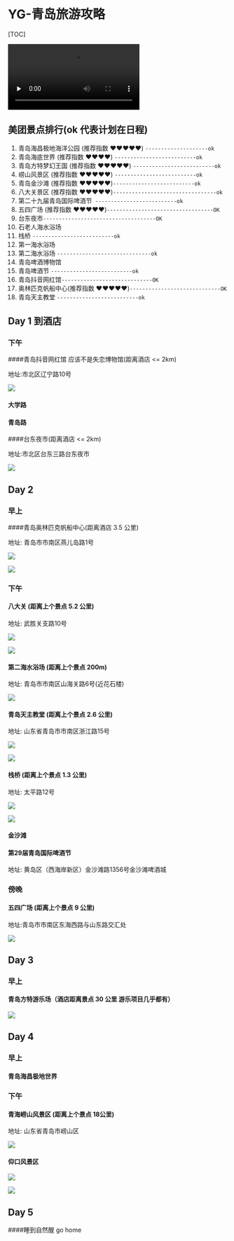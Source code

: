 #  **YG**-青岛旅游攻略

[TOC]



<video id="video" controls="" preload="none">
    <source id="mp4" src="/Users/devyk/Data/Android/学习资料/随记/SchemaLearningRecords/文章图片引用/青岛游玩.mp4" type="video/mp4">
</video>

## 美团景点排行(ok 代表计划在日程)

1. 青岛海昌极地海洋公园 (推荐指数 ❤️❤️❤️❤️❤️) `--------------------ok`
2. 青岛海底世界 (推荐指数 ❤️❤️❤️❤️) `--------------------------ok`
3. 青岛方特梦幻王国 (推荐指数 ❤️❤️❤️❤️❤️) `--------------------------ok`
4. 崂山风景区 (推荐指数 ❤️❤️❤️❤️❤️) `--------------------------ok`
5. 青岛金沙滩 (推荐指数 ❤️❤️❤️❤️❤️)`--------------------------ok`
6. 八大关景区 (推荐指数 ❤️❤️❤️❤️❤️)`---------------------------------ok`
7. 第二十九届青岛国际啤酒节` --------------------------ok`
8. 五四广场  (推荐指数 ❤️❤️❤️❤️❤️)`----------------------------------OK`
9. 台东夜市`------------------------------------OK`
10. 石老人海水浴场
11. 栈桥 `--------------------------ok`
12. 第一海水浴场 
13. 第二海水浴场  `------------------------------ok`
14. 青岛啤酒博物馆 
15. 青岛啤酒节 `--------------------------ok`
16. 青岛抖音网红馆`-----------------------------OK`
17. 奥林匹克帆船中心(推荐指数 ❤️❤️❤️❤️❤️)`-----------------------------OK`
18. 青岛天主教堂 `--------------------------ok`



## Day 1 到酒店

### 下午

####青岛抖音网红馆 应该不是失恋博物馆(距离酒店 <= 2km)

地址:市北区辽宁路10号

![](http://p1.meituan.net/tdctraveldark/5352f31dcfeeb4ae7190152d0b3f6f0f292277.jpg@660w_500h_1e_1c)

#### 大学路

#### 青岛路

####台东夜市(距离酒店 <= 2km)

地址:市北区台东三路台东夜市

![](http://p1.meituan.net/hotel/a1fbf03730a2f0ee73b39a8453595ccf463302.png@660w_500h_1e_1c)

## Day 2

### 早上

####青岛奥林匹克帆船中心(距离酒店 3.5 公里)

地址: 青岛市市南区燕儿岛路1号

![](https://mapsv0.bdimg.com/?qt=pr3d&panoid=0901680012171111174756000IN&width=720&height=360&heading=292pitch=0fovy=75&quality=80)

![](https://ss0.baidu.com/94o3dSag_xI4khGko9WTAnF6hhy/baike/pic/item/4ec2d5628535e5ddb768ba9678c6a7efce1b6236.jpg)



### 下午

#### 八大关 (距离上个景点  5.2 公里)

地址: 武胜关支路10号

![](https://ss0.baidu.com/94o3dSag_xI4khGko9WTAnF6hhy/map/pic/item/cdbf6c81800a19d8761665e43dfa828ba61e463e.jpg)

![](https://ss0.baidu.com/94o3dSag_xI4khGko9WTAnF6hhy/map/pic/item/faedab64034f78f0e2fd7c1277310a55b2191c58.jpg)

#### 第二海水浴场 (距离上个景点 200m)

地址: 青岛市市南区山海关路6号(近花石楼)

![](https://ss0.baidu.com/94o3dSag_xI4khGko9WTAnF6hhy/map/pic/item/472309f7905298229fa74f22d9ca7bcb0b46d4bf.jpg)



#### 青岛天主教堂 (距离上个景点 2.6 公里)

地址: 山东省青岛市市南区浙江路15号

![](https://ss0.baidu.com/94o3dSag_xI4khGko9WTAnF6hhy/map/pic/item/caef76094b36acafd59cce1d72d98d1000e99cd7.jpg)

![](https://ss0.baidu.com/94o3dSag_xI4khGko9WTAnF6hhy/map/pic/item/562c11dfa9ec8a13cc080f01f903918fa1ecc0c5.jpg)

#### 栈桥 (距离上个景点 1.3 公里)

地址: 太平路12号

![](https://ss0.baidu.com/94o3dSag_xI4khGko9WTAnF6hhy/map/pic/item/8601a18b87d6277fe5e48ad926381f30e824fc59.jpg)

![](https://ss0.baidu.com/94o3dSag_xI4khGko9WTAnF6hhy/map/pic/item/dc54564e9258d109b93f1153df58ccbf6d814d76.jpg)

#### 金沙滩

#### 第29届青岛国际啤酒节

地址: 黄岛区（西海岸新区）金沙滩路1356号金沙滩啤酒城

### 傍晚

#### 五四广场 (距离上个景点 9 公里)

地址:青岛市市南区东海西路与山东路交汇处

![](https://ss0.baidu.com/94o3dSag_xI4khGko9WTAnF6hhy/lbsugc/pic/item/0e2442a7d933c8955013f692df1373f0830200ed.jpg)



## Day 3

### 早上

#### 青岛方特游乐场（酒店距离景点 30 公里 游乐项目几乎都有）

![](http://p1.meituan.net/hotel/6fcf0b88faea77150c0edd5de6c8d26c152055.jpg@660w_500h_1e_1c)

#### 

## Day 4

### 早上

#### 青岛海昌极地世界

### 下午

#### 青海崂山风景区 (距离上个景点 18公里)

地址: 山东省青岛市崂山区

![](https://ss0.baidu.com/94o3dSag_xI4khGko9WTAnF6hhy/map/pic/item/caef76094b36acaff5d42e1c72d98d1001e99c1e.jpg)

#### 仰口风景区

![](http://s13.sinaimg.cn/mw690/002j902Yzy7loYL9OWg8c&690)

![](http://pic.lvmama.com/uploads/pc/place2/2015-10-22/30e03b8d-b5e9-4945-a0b0-c051b00bf302_555_370.jpg)

#### 

## Day 5 

####睡到自然醒 go home

